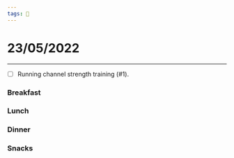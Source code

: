 ```yaml
---
tags: 📆
---
```


# 23/05/2022
---

- [ ] Running channel strength training (#1).


### Breakfast



### Lunch



### Dinner



### Snacks

